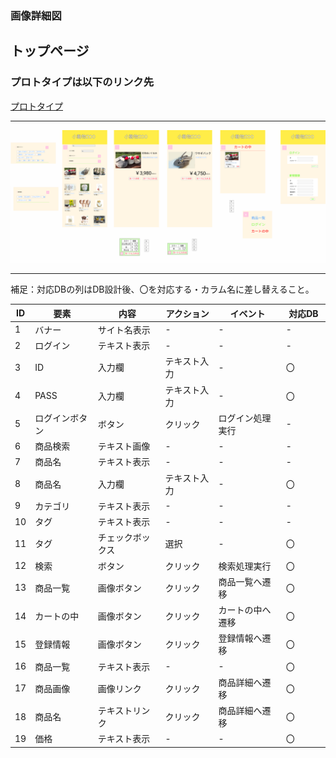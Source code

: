 ### 画像詳細図
## トップページ
### プロトタイプは以下のリンク先
[プロトタイプ](https://www.figma.com/file/ekumL4UkhP9mAorS46VSgh/Untitled?node-id=0%3A1)
*****
<img src="../img/Untitled (1).png" width="1000">

*****
補足：対応DBの列はDB設計後、〇を対応する・カラム名に差し替えること。

| ID | 要素 | 内容 | アクション | イベント | 対応DB　|
|----|------|-----|-----------|----------|--------|
|1   |バナー |サイト名表示|-    |-         |-       |
|2   |ログイン|テキスト表示|-   |-         |-       |
|3   |ID    |入力欄 |テキスト入力|-        |〇      |
|4   |PASS  |入力欄|テキスト入力|-         |〇      |
|5   |ログインボタン|ボタン|クリック|ログイン処理実行|-|
|6   |商品検索|テキスト画像|-    |-        |-       |
|7   |商品名 |テキスト表示|-    |-        |-        |
|8   |商品名 |入力欄|テキスト入力|-        |〇|
|9   |カテゴリ|テキスト表示|-|-|-|
|10  |タグ |テキスト表示|-|-|-|
|11  |タグ |チェックボックス|選択|-|〇|
|12  |検索   |ボタン|クリック|検索処理実行|〇|
|13  |商品一覧|画像ボタン|クリック|商品一覧へ遷移|〇|
|14  |カートの中|画像ボタン|クリック|カートの中へ遷移|〇|
|15  |登録情報|画像ボタン|クリック|登録情報へ遷移|〇|
|16  |商品一覧|テキスト表示|-|-|〇|
|17  |商品画像|画像リンク|クリック|商品詳細へ遷移|〇|
|18  |商品名 |テキストリンク|クリック|商品詳細へ遷移|〇|
|19  |価格   |テキスト表示|-|-|〇|
